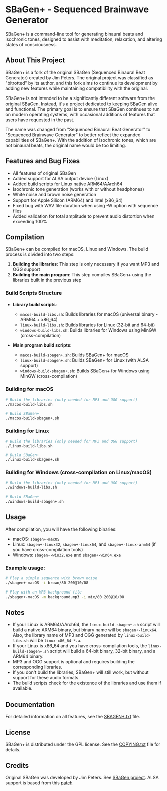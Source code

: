 # SBaGen+ - Sequenced Brainwave Generator

SBaGen+ is a command-line tool for generating binaural beats and isochronic tones, designed to assist with meditation, relaxation, and altering states of consciousness.

## About This Project

SBaGen+ is a fork of the original SBaGen (Sequenced Binaural Beat Generator) created by Jim Peters. The original project was classified as "bitrotted" by its author, and this fork aims to continue its development by adding new features while maintaining compatibility with the original.

SBaGen+ is not intended to be a significantly different software from the original SBaGen. Instead, it's a project dedicated to keeping SBaGen alive and functional. The primary goal is to ensure that SBaGen continues to run on modern operating systems, with occasional additions of features that users have requested in the past.

The name was changed from "Sequenced Binaural Beat Generator" to "Sequenced Brainwave Generator" to better reflect the expanded capabilities of SBaGen+. With the addition of isochronic tones, which are not binaural beats, the original name would be too limiting.

## Features and Bug Fixes

- All features of original SBaGen
- Added support for ALSA output device (Linux)
- Added build scripts for Linux native ARM64/AArch64
- Isochronic tone generation (works with or without headphones)
- White noise and brown noise generation
- Support for Apple Silicon (ARM64) and Intel (x86_64)
- Fixed bug with WAV file duration when using -W option with sequence files
- Added validation for total amplitude to prevent audio distortion when exceeding 100%

## Compilation

SBaGen+ can be compiled for macOS, Linux and Windows. The build process is divided into two steps:

1. **Building the libraries**: This step is only necessary if you want MP3 and OGG support
2. **Building the main program**: This step compiles SBaGen+ using the libraries built in the previous step

### Build Scripts Structure

- **Library build scripts**:

  - `macos-build-libs.sh`: Builds libraries for macOS (universal binary - ARM64 + x86_64)
  - `linux-build-libs.sh`: Builds libraries for Linux (32-bit and 64-bit)
  - `windows-build-libs.sh`: Builds libraries for Windows using MinGW (cross-compilation)

- **Main program build scripts**:
  - `macos-build-sbagen+.sh`: Builds SBaGen+ for macOS
  - `linux-build-sbagen+.sh`: Builds SBaGen+ for Linux (with ALSA support)
  - `windows-build-sbagen+.sh`: Builds SBaGen+ for Windows using MinGW (cross-compilation)

### Building for macOS

```bash
# Build the libraries (only needed for MP3 and OGG support)
./macos-build-libs.sh

# Build SBaGen+
./macos-build-sbagen+.sh
```

### Building for Linux

```bash
# Build the libraries (only needed for MP3 and OGG support)
./linux-build-libs.sh

# Build SBaGen+
./linux-build-sbagen+.sh
```

### Building for Windows (cross-compilation on Linux/macOS)

```bash
# Build the libraries (only needed for MP3 and OGG support)
./windows-build-libs.sh

# Build SBaGen+
./windows-build-sbagen+.sh
```

## Usage

After compilation, you will have the following binaries:

- macOS: `sbagen+-macOS`
- Linux: `sbagen+-linux32`, `sbagen+-linux64`, and `sbagen+-linux-arm64` (if you have cross-compilation tools)
- Windows: `sbagen+-win32.exe` and `sbagen+-win64.exe`

### Example usage:

```bash
# Play a simple sequence with brown noise
./sbagen+-macOS -i brown/80 200@10/08

# Play with an MP3 background file
./sbagen+-macOS -m background.mp3 -i mix/80 200@10/08
```

## Notes

- If your Linux is ARM64/AArch64, the `linux-build-sbagen+.sh` script will build a native ARM64 binary, but binary name will be `sbagen+-linux64`. Also, the library name of MP3 and OGG generated by `linux-build-libs.sh` will be `linux-x86_64-*.a`.
- If your Linux is x86_64 and you have cross-compilation tools, the `linux-build-sbagen+.sh` script will build a 64-bit binary, 32-bit binary, and a ARM64 binary.
- MP3 and OGG support is optional and requires building the corresponding libraries.
- If you don't build the libraries, SBaGen+ will still work, but without support for these audio formats.
- The build scripts check for the existence of the libraries and use them if available.

## Documentation

For detailed information on all features, see the [SBAGEN+.txt](docs/SBAGEN+.txt) file.

## License

SBaGen+ is distributed under the GPL license. See the [COPYING.txt](COPYING.txt) file for details.

## Credits

Original SBaGen was developed by Jim Peters. See [SBaGen project](https://uazu.net/sbagen/).
ALSA support is based from this [patch](https://github.com/jave/sbagen-alsa/blob/master/sbagen.c)
